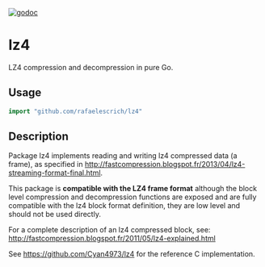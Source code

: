 [![godoc](https://godoc.org/github.com/rafaelescrich/lz4?status.png)](https://godoc.org/github.com/rafaelescrich/lz4)

# lz4
LZ4 compression and decompression in pure Go.

## Usage

```go
import "github.com/rafaelescrich/lz4"
```

## Description
Package lz4 implements reading and writing lz4 compressed data (a frame),
as specified in http://fastcompression.blogspot.fr/2013/04/lz4-streaming-format-final.html.

This package is **compatible with the LZ4 frame format** although the block level compression 
and decompression functions are exposed and are fully compatible with the lz4 block format 
definition, they are low level and should not be used directly.

For a complete description of an lz4 compressed block, see:
http://fastcompression.blogspot.fr/2011/05/lz4-explained.html

See https://github.com/Cyan4973/lz4 for the reference C implementation.

